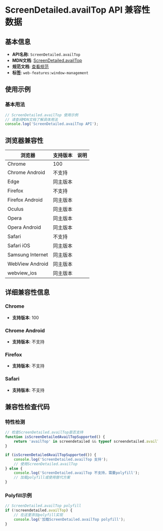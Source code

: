 # ScreenDetailed.availTop API 兼容性数据

## 基本信息

- **API名称**: `ScreenDetailed.availTop`
- **MDN文档**: [ScreenDetailed.availTop](https://developer.mozilla.org/docs/Web/API/ScreenDetailed/availTop)
- **规范文档**: [查看规范](https://w3c.github.io/window-management/#ref-for-dom-screendetailed-availtop)
- **标签**: `web-features:window-management`

## 使用示例

### 基本用法

```javascript
// ScreenDetailed.availTop 使用示例
// 请查阅MDN文档了解具体用法
console.log('ScreenDetailed.availTop API');
```

## 浏览器兼容性

| 浏览器 | 支持版本 | 说明 |
|--------|----------|------|
| Chrome | 100 |  |
| Chrome Android | 不支持 |  |
| Edge | 同主版本 |  |
| Firefox | 不支持 |  |
| Firefox Android | 同主版本 |  |
| Oculus | 同主版本 |  |
| Opera | 同主版本 |  |
| Opera Android | 同主版本 |  |
| Safari | 不支持 |  |
| Safari iOS | 同主版本 |  |
| Samsung Internet | 同主版本 |  |
| WebView Android | 同主版本 |  |
| webview_ios | 同主版本 |  |

## 详细兼容性信息

### Chrome

- **支持版本**: 100

### Chrome Android

- **支持版本**: 不支持

### Firefox

- **支持版本**: 不支持

### Safari

- **支持版本**: 不支持

## 兼容性检查代码

### 特性检测

```javascript
// 检查ScreenDetailed.availTop是否支持
function isScreenDetailedAvailTopSupported() {
    return 'availTop' in screendetailed && typeof screendetailed.availTop === 'function';
}

if (isScreenDetailedAvailTopSupported()) {
    console.log('ScreenDetailed.availTop 支持');
    // 使用ScreenDetailed.availTop
} else {
    console.log('ScreenDetailed.availTop 不支持，需要polyfill');
    // 加载polyfill或使用替代方案
}
```

### Polyfill示例

```javascript
// ScreenDetailed.availTop polyfill
if (!screendetailed.availTop) {
    // 在这里添加polyfill实现
    console.log('加载ScreenDetailed.availTop polyfill');
}
```

